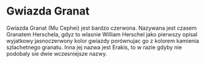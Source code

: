 # Gwiazda Granat

Gwiazda Granat (Mu Cephei) jest bardzo czerwona. Nazywana jest czasem Granatem
Herschela, gdyz to wlasnie William Herschel jako pierwszy opisal wyjatkowy
jasnoczerwony kolor gwiazdy porównujac go z kolorem kamienia szlachetnego
granatu. Inna jej nazwa jest Erakis, to w razie gdyby nie podobaly sie dwie
wczesniejsze nazwy.
